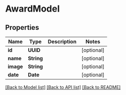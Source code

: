 # AwardModel

## Properties
Name | Type | Description | Notes
------------ | ------------- | ------------- | -------------
**id** | **UUID** |  | [optional] 
**name** | **String** |  | [optional] 
**image** | **String** |  | [optional] 
**date** | **Date** |  | [optional] 

[[Back to Model list]](../README.md#documentation-for-models) [[Back to API list]](../README.md#documentation-for-api-endpoints) [[Back to README]](../README.md)


